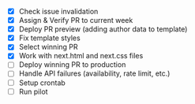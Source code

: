 - [x] Check issue invalidation
- [x] Assign & Verify PR to current week
- [x] Deploy PR preview (adding author data to template)
- [x] Fix template styles
- [x] Select winning PR
- [x] Work with next.html and next.css files
- [ ] Deploy winning PR to production
- [ ] Handle API failures (availability, rate limit, etc.)
- [ ] Setup crontab
- [ ] Run pilot
